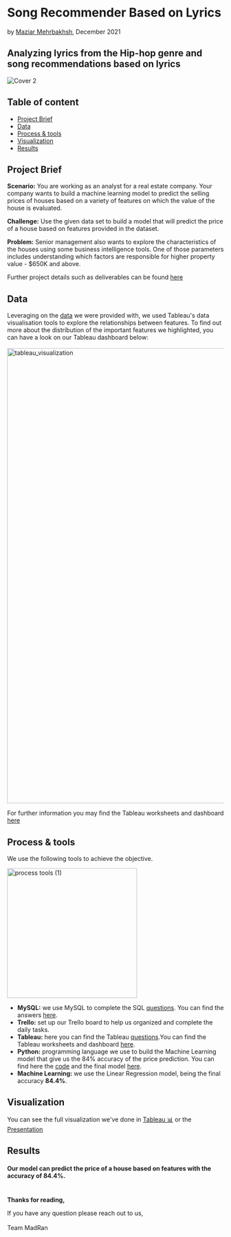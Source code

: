 # Song Recommender Based on Lyrics 

by [Maziar Mehrbakhsh](https://github.com/Maziar-Mehr), December 2021
## Analyzing lyrics from the Hip-hop genre and song recommendations based on lyrics



![Cover 2](https://user-images.githubusercontent.com/88034001/146410874-e194aabb-2f94-48a2-b566-f47d458066c3.jpg)

## Table of content
- [Project Brief](https://github.com/vonate5/midterm_regression_project#project-brief)
- [Data](https://github.com/vonate5/midterm_regression_project#data)
- [Process & tools](https://github.com/vonate5/midterm_regression_project#process--tools)
- [Visualization](https://github.com/vonate5/midterm_regression_project#visualization)
- [Results](https://github.com/vonate5/midterm_regression_project#results)


## Project Brief
**Scenario:**
You are working as an analyst for a real estate company. Your company wants to build a machine learning model to predict the selling prices of houses based on a 
variety of features on which the value of the house is evaluated.

**Challenge:**
Use the given data set to build a model that will predict the price of a house based on features provided in the dataset.

**Problem:**
Senior management also wants to explore the characteristics of the houses using some business intelligence tools. One of those parameters includes understanding 
which factors are responsible for higher property value - $650K and above.

Further project details such as deliverables can be found [here](https://github.com/vonate5/midterm_regression_project/tree/main/project_details)

## Data
Leveraging on the [data](https://github.com/vonate5/midterm_regression_project/tree/main/data) we were provided with, we used Tableau's data visualisation tools to explore the relationships between features. 
To find out more about the distribution of the important features we highlighted, you can have a look on our Tableau dashboard below:<br/> <br/>
<img width="1059" alt="tableau_visualization" src="https://user-images.githubusercontent.com/88034001/142411325-114de632-cc82-4ecd-859d-f8c11bbfe4c4.png">


For further information you may find the Tableau worksheets and dashboard [here](https://github.com/vonate5/midterm_regression_project/tree/main/tableau)

## Process & tools
We use the following tools to achieve the objective.

<img width="302" alt="process tools (1)" src="https://user-images.githubusercontent.com/88034001/142411294-c85a20ce-3d40-4bdf-92b8-6cd18d3fc295.png">


- **MySQL:** we use MySQL to complete the SQL [questions](https://github.com/vonate5/midterm_regression_project/blob/main/project_details/sql_questions_regression.md). You can find the answers [here](https://github.com/vonate5/midterm_regression_project/tree/main/sql).
- **Trello:** set up our Trello board to help us organized and complete the daily tasks.
- **Tableau:** here you can find the Tableau [questions](https://github.com/vonate5/midterm_regression_project/blob/main/project_details/tableau_regression.md).You can find the Tableau worksheets and dashboard [here](https://github.com/vonate5/midterm_regression_project/tree/main/tableau).
- **Python:** programming language we use to build the Machine Learning model that give us the 84% accuracy of the price prediction. You can find here the [code](https://github.com/vonate5/midterm_regression_project/tree/main/code) and the final model [here](https://github.com/vonate5/midterm_project/blob/main/code/Midterm_project_regression_final.ipynb).
- **Machine Learning:** we use the Linear Regression model, being the final accuracy **84.4%**. 

## Visualization
You can see the full visualization we've done in [Tableau 📊](https://github.com/vonate5/midterm_regression_project/tree/main/tableau) or the [Presentation](https://slides.com/virgilioonate/case-s)

## Results

#### Our model can predict the price of a house based on features with the accuracy of 84.4%.

#
**Thanks for reading,**

If you have any question please reach out to us,<br/><br/>
Team MadRan
